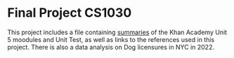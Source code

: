 # Final Project CS1030
This project includes a file containing [summaries](https://github.com/babybeans/finalCS1030/blob/main/CS1030FinalProject.docx) of the Khan Academy Unit 5 moodules and Unit Test, as well as links to the references used in this project.
There is also a data analysis on Dog licensures in NYC in 2022.


